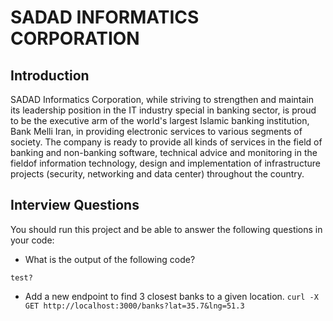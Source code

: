# SADAD INFORMATICS CORPORATION

## Introduction
SADAD Informatics Corporation, while striving to strengthen and maintain its leadership position in the IT industry special in banking sector, is proud to be the executive arm of the world's largest Islamic banking institution, Bank Melli Iran, in providing electronic services to various segments of society. The company is ready to provide all kinds of services in the field of banking and non-banking software, technical advice and monitoring in the fieldof information technology, design and implementation of infrastructure projects (security, networking and data center) throughout the country.

## Interview Questions
You should run this project and be able to answer the following questions in your code:

- What is the output of the following code?

```test?```
 - Add a new endpoint to find 3 closest banks to a given location.
```curl -X GET http://localhost:3000/banks?lat=35.7&lng=51.3```
 
